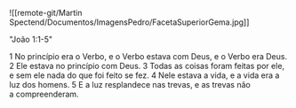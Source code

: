 ![[remote-git/Martin Spectend/Documentos/ImagensPedro/FacetaSuperiorGema.jpg]]

"João 1:1-5"

1 No princípio era o Verbo, e o Verbo estava com Deus, e o Verbo era Deus.
2 Ele estava no princípio com Deus.
3 Todas as coisas foram feitas por ele, e sem ele nada do que foi feito se fez.
4 Nele estava a vida, e a vida era a luz dos homens.
5 E a luz resplandece nas trevas, e as trevas não a compreenderam.
